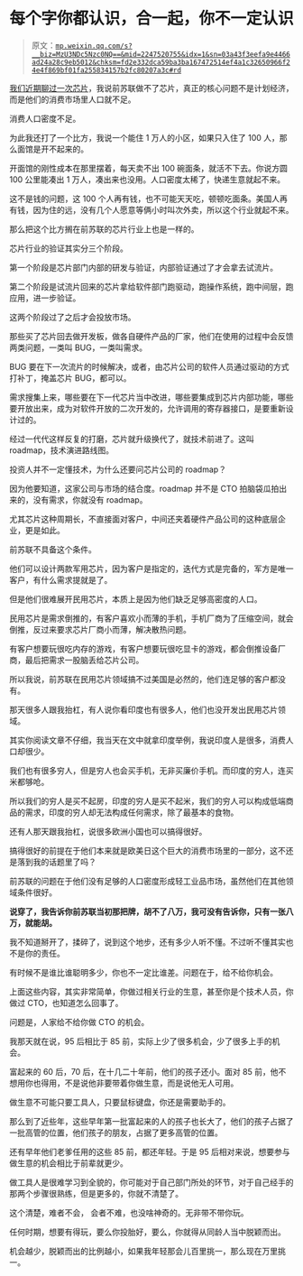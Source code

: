 # 每个字你都认识，合一起，你不一定认识

> 原文：[`mp.weixin.qq.com/s?__biz=MzU3NDc5Nzc0NQ==&mid=2247520755&idx=1&sn=03a43f3eefa9e4466ad24a28c9eb5012&chksm=fd2e332dca59ba3ba167472514ef4a1c32650966f24e4f869bf01fa255834157b2fc80207a3c#rd`](http://mp.weixin.qq.com/s?__biz=MzU3NDc5Nzc0NQ==&mid=2247520755&idx=1&sn=03a43f3eefa9e4466ad24a28c9eb5012&chksm=fd2e332dca59ba3ba167472514ef4a1c32650966f24e4f869bf01fa255834157b2fc80207a3c#rd)

[我们近期聊过一次芯片](http://mp.weixin.qq.com/s?__biz=MzU0MjYwNDU2Mw==&mid=2247508231&idx=1&sn=e8176b368a24a19d18f33b8dc0c77516&chksm=fb1acd7bcc6d446d5a3552df8ddb57186e91704a770a2d440c56c771145a768be5ce4230ed9c&scene=21#wechat_redirect)，我说前苏联做不了芯片，真正的核心问题不是计划经济，而是他们的消费市场里人口就不足。

消费人口密度不足。 

为此我还打了一个比方，我说一个能住 1 万人的小区，如果只入住了 100 人，那么面馆是开不起来的。 

开面馆的刚性成本在那里摆着，每天卖不出 100 碗面条，就活不下去。你说方圆 100 公里能凑出 1 万人，凑出来也没用。人口密度太稀了，快递生意就起不来。

这不是钱的问题，这 100 个人再有钱，也不可能天天吃，顿顿吃面条。美国人再有钱，因为住的远，没有几个人愿意等俩小时叫次外卖，所以这个行业就起不来。 

那么把这个比方搁在前苏联的芯片行业上也是一样的。 

芯片行业的验证其实分三个阶段。 

第一个阶段是芯片部门内部的研发与验证，内部验证通过了才会拿去试流片。 

第二个阶段是试流片回来的芯片拿给软件部门跑驱动，跑操作系统，跑中间层，跑应用，进一步验证。

这两个阶段过了之后才会投放市场。 

那些买了芯片回去做开发板，做各自硬件产品的厂家，他们在使用的过程中会反馈两类问题，一类叫 BUG，一类叫需求。 

BUG 要在下一次流片的时候解决，或者，由芯片公司的软件人员通过驱动的方式打补丁，掩盖芯片 BUG，都可以。 

需求搜集上来，哪些要在下一代芯片当中改进，哪些要集成到芯片内部功能，哪些要开放出来，成为对软件开放的二次开发的，允许调用的寄存器接口，是要重新设计过的。 

经过一代代这样反复的打磨，芯片就升级换代了，就技术前进了。这叫 roadmap，技术演进路线图。

投资人并不一定懂技术，为什么还要问芯片公司的 roadmap？

因为他要知道，这家公司与市场的结合度。roadmap 并不是 CTO 拍脑袋瓜拍出来的，没有需求，你就没有 roadmap。

尤其芯片这种周期长，不直接面对客户，中间还夹着硬件产品公司的这种底层企业，更是如此。 

前苏联不具备这个条件。 

他们可以设计两款军用芯片，因为客户是指定的，迭代方式是完备的，军方是唯一客户，有什么需求提就是了。 

但是他们很难展开民用芯片，本质上是因为他们缺乏足够高密度的人口。 

民用芯片是需求倒推的，有客户喜欢小而薄的手机，手机厂商为了压缩空间，就会倒推，反过来要求芯片厂商小而薄，解决散热问题。 

有客户想要玩很吃内存的游戏，有客户想要玩很吃显卡的游戏，都会倒推设备厂商，最后把需求一股脑丢给芯片公司。 

所以我说，前苏联在民用芯片领域搞不过美国是必然的，他们连足够的客户都没有。 

那天很多人跟我抬杠，有人说你看印度也有很多人，他们也没开发出民用芯片领域。 

其实你阅读文章不仔细，我当天在文中就拿印度举例，我说印度人是很多，消费人口却很少。 

我们也有很多穷人，但是穷人也会买手机，无非买廉价手机。而印度的穷人，连买米都够呛。 

所以我们的穷人是买不起房，印度的穷人是买不起米，我们的穷人可以构成低端商品的需求，印度的穷人却无法构成任何需求，除了最基本的食物。 

还有人那天跟我抬杠，说很多欧洲小国也可以搞得很好。 

搞得很好的前提在于他们本来就是欧美日这个巨大的消费市场里的一部分，这不还是落到我的话题里了吗？ 

前苏联的问题在于他们没有足够的人口密度形成轻工业品市场，虽然他们在其他领域条件很好。 

**说穿了，我告诉你前苏联当初那把牌，胡不了八万，我可没有告诉你，只有一张八万，就能胡。**

我不知道掰开了，揉碎了，说到这个地步，还有多少人听不懂。不过听不懂其实也不是你的责任。

有时候不是谁比谁聪明多少，你也不一定比谁差。问题在于，给不给你机会。

上面这些内容，其实非常简单，你做过相关行业的生意，甚至你是个技术人员，你做过 CTO，也知道怎么回事了。 

问题是，人家给不给你做 CTO 的机会。

我那天就在说，95 后相比于 85 前，实际上少了很多机会，少了很多上手的机会。 

富起来的 60 后，70 后，在十几二十年前，他们的孩子还小。面对 85 前，他不想用你也得用，不是说他非要带着你做生意，而是说他无人可用。 

做生意不可能只要工具人，只要鼠标键盘，你还是需要助手的。

那么到了近些年，这些早年第一批富起来的人的孩子也长大了，他们的孩子占据了一批高管的位置，他们孩子的朋友，占据了更多高管的位置。 

还有早年他们老爹任用的这些 85 前，都还年轻。于是 95 后相对来说，想要参与做生意的机会相比于前辈就更少。

做工具人是很难学习到全貌的，你可能对于自己部门所处的环节，对于自己经手的那两个步骤很熟练，但是更多的，你就不清楚了。 

这个清楚，难者不会， 会者不难，也没啥神奇的。无非带不带你玩。

任何时期，想要有得玩，要么你投胎好，要么，你就得从同龄人当中脱颖而出。

机会越少，脱颖而出的比例越小，如果我年轻那会儿百里挑一，那么现在万里挑一。